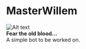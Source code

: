 # MasterWillem

![Alt text]("https://github.com/Nomyze/MasterWillem/blob/main/imgs/Willem.png") \
__Fear the old blood...__ \
A simple bot to be worked on.
